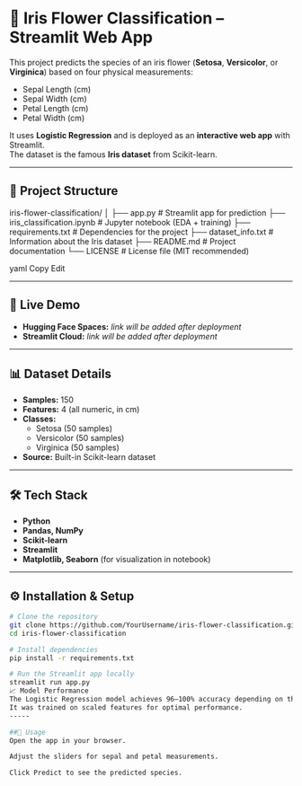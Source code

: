 # 🌸 Iris Flower Classification – Streamlit Web App

This project predicts the species of an iris flower (**Setosa**, **Versicolor**, or **Virginica**) based on four physical measurements:  
- Sepal Length (cm)  
- Sepal Width (cm)  
- Petal Length (cm)  
- Petal Width (cm)  

It uses **Logistic Regression** and is deployed as an **interactive web app** with Streamlit.  
The dataset is the famous **Iris dataset** from Scikit-learn.

---

## 📂 Project Structure
iris-flower-classification/
│
├── app.py # Streamlit app for prediction
├── iris_classification.ipynb # Jupyter notebook (EDA + training)
├── requirements.txt # Dependencies for the project
├── dataset_info.txt # Information about the Iris dataset
├── README.md # Project documentation
└── LICENSE # License file (MIT recommended)

yaml
Copy
Edit

---

## 🚀 Live Demo
- **Hugging Face Spaces:** *link will be added after deployment*
- **Streamlit Cloud:** *link will be added after deployment*

---

## 📊 Dataset Details
- **Samples:** 150
- **Features:** 4 (all numeric, in cm)
- **Classes:**  
  - Setosa (50 samples)  
  - Versicolor (50 samples)  
  - Virginica (50 samples)  
- **Source:** Built-in Scikit-learn dataset

---

## 🛠️ Tech Stack
- **Python**
- **Pandas, NumPy**
- **Scikit-learn**
- **Streamlit**
- **Matplotlib, Seaborn** (for visualization in notebook)

---

## ⚙️ Installation & Setup
```bash
# Clone the repository
git clone https://github.com/YourUsername/iris-flower-classification.git
cd iris-flower-classification

# Install dependencies
pip install -r requirements.txt

# Run the Streamlit app locally
streamlit run app.py
📈 Model Performance
The Logistic Regression model achieves 96–100% accuracy depending on the train-test split.
It was trained on scaled features for optimal performance.
-----

##📌 Usage
Open the app in your browser.

Adjust the sliders for sepal and petal measurements.

Click Predict to see the predicted species.

